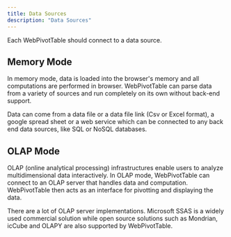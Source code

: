 ```yaml
---
title: Data Sources
description: "Data Sources"
---
```


Each WebPivotTable should connect to a data source.

## Memory Mode 
<p>
In memory mode, data is loaded into the browser's memory and all computations are performed in browser.
WebPivotTable can parse data from a variety of sources and run completely on its own without back-end support.
</p>
<p>
Data can come from a data file or a data file link (Csv or Excel format),
a google spread sheet or a web service which can be connected to any back end data sources, like SQL or NoSQL databases.
</p>


## OLAP Mode

<p>
OLAP (online analytical processing) infrastructures enable users to analyze multidimensional data interactively.
In OLAP mode, WebPivotTable can connect to an OLAP server that handles data and computation. WebPivotTable then acts as an interface
for pivotting and displaying the data.
</p>

<p>
There are a lot of OLAP server implementations. Microsoft SSAS is a widely used commercial solution while
open source solutions such as Mondrian, icCube and OLAPY are also supported by WebPivotTable.
</p>


